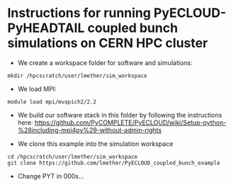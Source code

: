 # Instructions for running PyECLOUD-PyHEADTAIL coupled bunch simulations on CERN HPC cluster

* We create a workspace folder for software and simulations:
```
mkdir /hpcscratch/user/lmether/sim_workspace
```

* We load MPI: 
```
module load mpi/mvapich2/2.2
```

* We build our software stack in this folder by following the instructions here: https://github.com/PyCOMPLETE/PyECLOUD/wiki/Setup-python-%28including-mpi4py%29-without-admin-rights

* We clone this example into the simulation workspace
```
cd /hpcscratch/user/lmether/sim_workspace
git clone https://github.com/lmether/PyECLOUD_coupled_bunch_example
```

* Change PYT in 000s...
